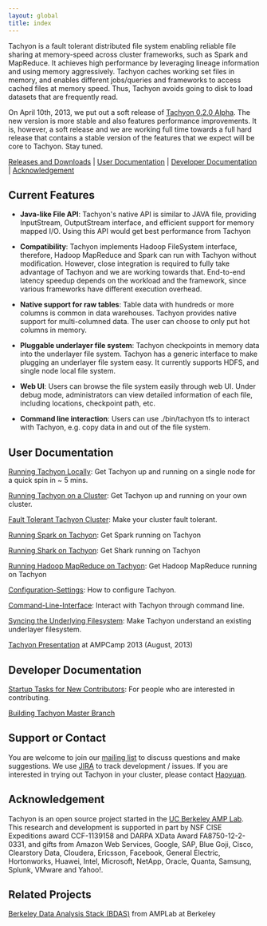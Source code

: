 ```yaml
---
layout: global
title: index
---
```


Tachyon is a fault tolerant distributed file system enabling reliable
file sharing at memory-speed across cluster frameworks, such as Spark
and MapReduce. It achieves high performance by leveraging lineage
information and using memory aggressively. Tachyon caches working set
files in memory, and enables different jobs/queries and frameworks to
access cached files at memory speed. Thus, Tachyon avoids going to disk
to load datasets that are frequently read.

On April 10th, 2013, we put out a soft release of [Tachyon 0.2.0
Alpha](https://github.com/amplab/tachyon/wiki/Tachyon-Release-0.2). The
new version is more stable and also features performance improvements.
It is, however, a soft release and we are working full time towards a
full hard release that contains a stable version of the features that we
expect will be core to Tachyon. Stay tuned.

[Releases and Downloads](https://github.com/amplab/tachyon/releases) |
[User Documentation](#user-documentation) | [Developer
Documentation](#developer-documentation) |
[Acknowledgement](#acknowledgement)

[](#current-features)Current Features
-------------------------------------

-   **Java-like File API**: Tachyon's native API is similar to JAVA
    file, providing InputStream, OutputStream interface, and efficient
    support for memory mapped I/O. Using this API would get best
    performance from Tachyon

-   **Compatibility**: Tachyon implements Hadoop FileSystem interface,
    therefore, Hadoop MapReduce and Spark can run with Tachyon without
    modification. However, close integration is required to fully take
    advantage of Tachyon and we are working towards that. End-to-end
    latency speedup depends on the workload and the framework, since
    various frameworks have different execution overhead.

-   **Native support for raw tables**: Table data with hundreds or more
    columns is common in data warehouses. Tachyon provides native
    support for multi-columned data. The user can choose to only put hot
    columns in memory.

-   **Pluggable underlayer file system**: Tachyon checkpoints in memory
    data into the underlayer file system. Tachyon has a generic
    interface to make plugging an underlayer file system easy. It
    currently supports HDFS, and single node local file system.

-   **Web UI**: Users can browse the file system easily through web UI.
    Under debug mode, administrators can view detailed information of
    each file, including locations, checkpoint path, etc.

-   **Command line interaction**: Users can use ./bin/tachyon tfs to
    interact with Tachyon, e.g. copy data in and out of the file system.

[](#user-documentation)User Documentation
-----------------------------------------

[Running Tachyon Locally](Running-Tachyon-Locally.html):
Get Tachyon up and running on a single node for a quick spin in \~ 5
mins.

[Running Tachyon on a
Cluster](Running-Tachyon-on-a-Cluster.html): Get Tachyon
up and running on your own cluster.

[Fault Tolerant Tachyon
Cluster](Fault-Tolerant-Tachyon-Cluster.html): Make your
cluster fault tolerant.

[Running Spark on
Tachyon](Running-Spark-on-Tachyon.html): Get Spark
running on Tachyon

[Running Shark on
Tachyon](Running-Shark-on-Tachyon.html): Get Shark
running on Tachyon

[Running Hadoop MapReduce on
Tachyon](Running-Hadoop-MapReduce-on-Tachyon.html): Get
Hadoop MapReduce running on Tachyon

[Configuration-Settings](Configuration-Settings.html):
How to configure Tachyon.

[Command-Line-Interface](Command-Line-Interface.html):
Interact with Tachyon through command line.

[Syncing the Underlying
Filesystem](Syncing-the-Underlying-Filesystem.html):
Make Tachyon understand an existing underlayer filesystem.

[Tachyon
Presentation](http://ampcamp.berkeley.edu/wp-content/uploads/2013/07/Tachyon_2013-08-30_AMPCamp2013.pdf)
at AMPCamp 2013 (August, 2013)

[](#developer-documentation)Developer Documentation
---------------------------------------------------

[Startup Tasks for New
Contributors](Startup-Tasks-for-New-Contributors.html):
For people who are interested in contributing.

[Building Tachyon Master
Branch](Building-Tachyon-Master-Branch.html)

[](#support-or-contact)Support or Contact
-----------------------------------------

You are welcome to join our [mailing
list](https://groups.google.com/forum/?fromgroups#!forum/tachyon-users)
to discuss questions and make suggestions. We use
[JIRA](https://spark-project.atlassian.net/browse/TACHYON) to track
development / issues. If you are interested in trying out Tachyon in
your cluster, please contact [Haoyuan](mailto:haoyuan@cs.berkeley.edu).

[](#acknowledgement)Acknowledgement
-----------------------------------

Tachyon is an open source project started in the [UC Berkeley AMP
Lab](http://amplab.cs.berkeley.edu). This research and development is
supported in part by NSF CISE Expeditions award CCF-1139158 and DARPA
XData Award FA8750-12-2-0331, and gifts from Amazon Web Services,
Google, SAP, Blue Goji, Cisco, Clearstory Data, Cloudera, Ericsson,
Facebook, General Electric, Hortonworks, Huawei, Intel, Microsoft,
NetApp, Oracle, Quanta, Samsung, Splunk, VMware and Yahoo!.

[](#related-projects)Related Projects
-------------------------------------

[Berkeley Data Analysis Stack
(BDAS)](https://amplab.cs.berkeley.edu/bdas/) from AMPLab at Berkeley

